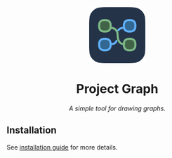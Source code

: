 <div align="center">
  <img src="./src/assets/icon.png" width="128" height="128" alt="Project Graph" />
  <h1>Project Graph</h1>
  <i>A simple tool for drawing graphs.</i>
</div>

## Installation

See [installation guide](https://project-graph.top/installation) for more details.
